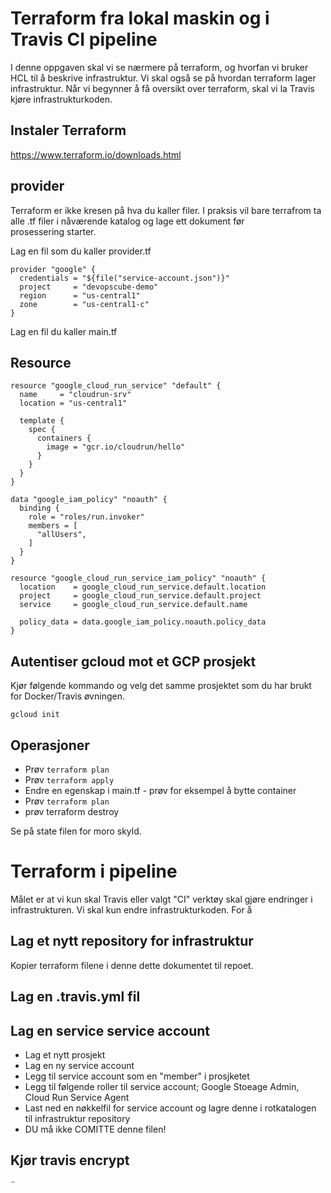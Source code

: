 # Terraform fra lokal maskin og i Travis CI pipeline 

I denne oppgaven skal vi se nærmere på terraform, og hvorfan vi bruker HCL til å beskrive infrastruktur. Vi skal også se på
hvordan terraform lager infrastruktur. Når vi begynner å få oversikt over terraform, skal vi la Travis kjøre infrastrukturkoden. 

## Instaler Terraform 

https://www.terraform.io/downloads.html

## provider

Terraform er ikke kresen på hva du kaller filer. I praksis vil bare terrafrom ta alle .tf filer i nåværende katalog og lage ett dokument før  
prosessering starter. 

Lag en fil som du kaller provider.tf

```hcl-terraform
provider "google" {
  credentials = "${file("service-account.json")}"
  project     = "devopscube-demo"
  region      = "us-central1"
  zone        = "us-central1-c"
}
```

Lag en fil du kaller main.tf

## Resource 

```hcl-terraform
resource "google_cloud_run_service" "default" {
  name     = "cloudrun-srv"
  location = "us-central1"

  template {
    spec {
      containers {
        image = "gcr.io/cloudrun/hello"
      }
    }
  }
}

data "google_iam_policy" "noauth" {
  binding {
    role = "roles/run.invoker"
    members = [
      "allUsers",
    ]
  }
}

resource "google_cloud_run_service_iam_policy" "noauth" {
  location    = google_cloud_run_service.default.location
  project     = google_cloud_run_service.default.project
  service     = google_cloud_run_service.default.name

  policy_data = data.google_iam_policy.noauth.policy_data
}
```

## Autentiser gcloud mot et GCP prosjekt  

Kjør følgende kommando og velg det samme prosjektet som du har brukt for Docker/Travis øvningen. 

```
gcloud init
```

## Operasjoner 

* Prøv ```terraform plan```
* Prøv ```terraform apply```
* Endre en egenskap i main.tf - prøv for eksempel å bytte container  
* Prøv ```terraform plan```
* prøv terraform destroy

Se på state filen for moro skyld. 

# Terraform i pipeline 

Målet er at vi kun skal Travis eller valgt "CI" verktøy skal gjøre endringer i infrastrukturen. Vi skal kun endre infrastrukturkoden. 
For å 

## Lag et nytt repository for infrastruktur 

Kopier terraform filene i denne dette dokumentet til repoet. 

## Lag en .travis.yml fil





## Lag en service service account

- Lag et nytt prosjekt
- Lag en ny service account
- Legg til service account som en "member" i prosjketet
- Legg til følgende roller til service account; Google Stoeage Admin, Cloud Run Service Agent 
- Last ned en nøkkelfil for service account og lagre denne i rotkatalogen til infrastruktur repository
- DU må ikke COMITTE denne filen!

## Kjør travis encrypt 

¨


